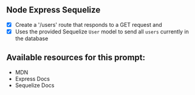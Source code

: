 ## Node Express Sequelize
* [x] Create a '/users' route that responds to a GET request and
* [x] Uses the provided Sequelize `User` model to send all `users` currently in the database

## Available resources for this prompt:
* MDN
* Express Docs
* Sequelize Docs
